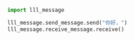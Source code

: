 
<BlogInfo id="736" title="10.包" author="白日梦想猿" pv=0 read_times=0 pre_cost_time="0分4秒" category="模块" tag_list="['模块']" create_time="2020.03.18 14:20:49" update_time="2020.03.18 14:27:38" />

```python
import lll_message

lll_message.send_message.send("你好，")
lll_message.receive_message.receive()
```
